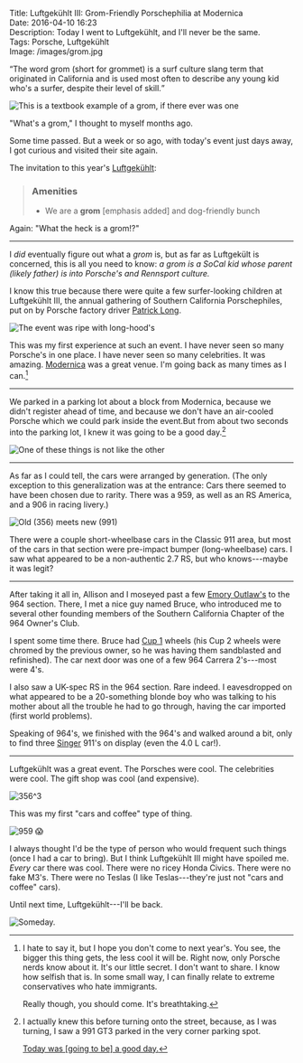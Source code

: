 Title: Luftgekühlt III: Grom-Friendly Porschephilia at Modernica  
Date: 2016-04-10 16:23  
Description: Today I went to Luftgekühlt, and I'll never be the same.  
Tags: Porsche, Luftgekühlt  
Image: /images/grom.jpg  

<q cite="http://www.urbandictionary.com/define.php?term=grom&defid=8305611">The word grom (short for grommet) is a surf culture slang term that originated in California and is used most often to describe any young kid who's a surfer, despite their level of skill.</q>

![This is a textbook example of a grom, if there ever was one][1]

"What's a grom," I thought to myself months ago.

Some time passed. But a week or so ago, with today's event just days away, I got curious and visited their site again.

The invitation to this year's [Luftgekühlt][2]:

> ### Amenities
>
> * We are a <b>grom</b> [emphasis added] and dog-friendly bunch

Again: "What the heck is a grom!?"

***

I *did* eventually figure out what a <i>grom</i> is, but as far as Luftgekült is concerned, this is all you need to know: *a grom is a SoCal kid whose parent (likely father) is into Porsche's and Rennsport culture.*

I know this true because there were quite a few surfer-looking children at Luftgekühlt III, the annual gathering of Southern California Porschephiles, put on by Porsche factory driver [Patrick Long][3].

![The event was ripe with long-hood's][4]

This was my first experience at such an event. I have never seen so many Porsche's in one place. I have never seen so many celebrities. It was amazing. [Modernica][5] was a great venue. I'm going back as many times as I can.[^1]

***

We parked in a parking lot about a block from Modernica, because we didn't register ahead of time, and because we don't have an air-cooled Porsche which we could park inside the event.But from about two seconds into the parking lot, I knew it was going to be a good day.[^2]

![One of these things is not like the other][6]

***

As far as I could tell, the cars were arranged by generation. (The only exception to this generalization was at the entrance: Cars there seemed to have been chosen due to rarity. There was a 959, as well as an RS America, and a 906 in racing livery.)

![Old (356) meets new (991)][7]

There were a couple short-wheelbase cars in the Classic 911 area, but most of the cars in that section were pre-impact bumper (long-wheelbase) cars. I saw what appeared to be a non-authentic 2.7 RS, but who knows---maybe it was legit?

***

After taking it all in, Allison and I moseyed past a few [Emory Outlaw's][8] to the 964 section. There, I met a nice guy named Bruce, who introduced me to several other founding members of the Southern California Chapter of the 964 Owner's Club.

I spent some time there. Bruce had [Cup 1][9] wheels (his Cup 2 wheels were chromed by the previous owner, so he was having them sandblasted and refinished). The car next door was one of a few 964 Carrera 2's---most were 4's.

I also saw a UK-spec RS in the 964 section. Rare indeed. I eavesdropped on what appeared to be a 20-something blonde boy who was talking to his mother about all the trouble he had to go through, having the car imported (first world problems).

Speaking of 964's, we finished with the 964's and walked around a bit, only to find three [Singer][10] 911's on display (even the 4.0 L car!).

***

Luftgekühlt was a great event. The Porsches were cool. The celebrities were cool. The gift shop was cool (and expensive).

![356^3][11]

This was my first "cars and coffee" type of thing.

![959 😱][12]

I always thought I'd be the type of person who would frequent such things (once I had a car to bring). But I think Luftgekühlt III might have spoiled me. *Every* car there was cool. There were no ricey Honda Civics. There were no fake M3's. There were no Teslas (I like Teslas---they're just not "cars and coffee" cars).

Until next time, Luftgekühlt---I'll be back.

![Someday.][13]

[^1]: I hate to say it, but I hope you don't come to next year's. You see, the bigger this thing gets, the less cool it will be. Right now, only Porsche nerds know about it. It's our little secret. I don't want to share. I know how selfish that is. In some small way, I can finally relate to extreme conservatives who hate immigrants.

	Really though, you should come. It's breathtaking.
[^2]: I actually knew this before turning onto the street, because, as I was turning, I saw a 991 GT3 parked in the very corner parking spot.

	[Today was \[going to be\] a good day.][a]
	
[a]: https://www.youtube.com/watch?v=h4UqMyldS7Q "YouTube: Ice Cube's 'It Was A Good Day'"

[1]: /images/grom.jpg "A grom at Luftgekühlt"
[2]: http://luftgekuhlt.net
[3]: https://en.wikipedia.org/wiki/Patrick_Long
[4]: /images/lights.jpg "Pre-impact bumper 911 at Luftgekühlt"
[5]: http://modernica.net "Modernica"
[6]: /images/oneofthesethings.jpg "Us next to a couple cool 911's"
[7]: /images/both.jpg "I thought this was a cool shot: A restomod 356 parked in front of a 991 Carrera S"
[8]: http://www.emorymotorsports.com/outlaws "Emory Outlaws"
[9]: http://www.porsche968uk.co.uk/cup-1-cup-2-alloy-wheel-sizes.htm "Cup wheels"
[10]: http://singervehicledesign.com "Singer Vehicle Design"
[11]: /images/356s.jpg "356 lineup"
[12]: /images/959.jpg "The glorious 959"
[13]: /images/gaugecluster.jpg "911 gauge cluster"




